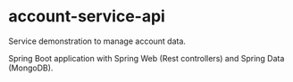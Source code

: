 # account-service-api

Service demonstration to manage account data. 

Spring Boot application with Spring Web (Rest controllers) and Spring Data (MongoDB).

